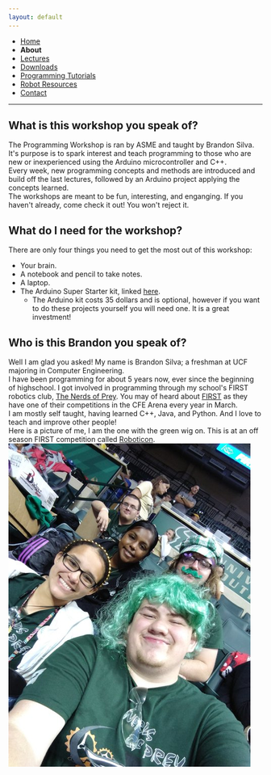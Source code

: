 ```yaml
---
layout: default
---
```

* [Home](../index.md)
* **About**
* [Lectures](Lectures.md)
* [Downloads](Downloads.md)
* [Programming Tutorials](Programming_Tutorials.md)
* [Robot Resources](Robot_Resources.md)
* [Contact](Contact.md)

***

## What is this workshop you speak of?
The Programming Workshop is ran by ASME and taught by Brandon Silva. It's purpose is to spark interest and teach programming to those who are new or inexperienced using the Arduino microcontroller and C++.  
Every week, new programming concepts and methods are introduced and build off the last lectures, followed by an Arduino project applying the concepts learned.  
The workshops are meant to be fun, interesting, and enganging. If you haven't already, come check it out! You won't reject it.

## What do I need for the workshop?
There are only four things you need to get the most out of this workshop:
- Your brain.
- A notebook and pencil to take notes.
- A laptop.
- The Arduino Super Starter kit, linked [here](https://www.amazon.com/Elegoo-EL-KIT-003-Project-Starter-Tutorial/dp/B01D8KOZF4/ref=sr_1_1_sspa?ie=UTF8&qid=1518677333&sr=8-1-spons&keywords=elegoo+super&psc=1). 
	- The Arduino kit costs 35 dollars and is optional, however if you want to do these projects yourself you will need one. It is a great investment!

## Who is this Brandon you speak of?
Well I am glad you asked! My name is Brandon Silva; a freshman at UCF majoring in Computer Engineering.  
I have been programming for about 5 years now, ever since the beginning of highschool. I got involved in programming through my school's FIRST robotics club, [The Nerds of Prey](http://thenerdsofprey.com). You may of heard about [FIRST](https://www.firstinspires.org/robotics/frc) as they have one of their competitions in the CFE Arena every year in March.  
I am mostly self taught, having learned C++, Java, and Python. And I love to teach and improve other people!  
Here is a picture of me, I am the one with the green wig on. This is at an off season FIRST competition called [Roboticon](https://roboticon.net/).  
![](../assets/images/brandon_pic_resized.jpg)
